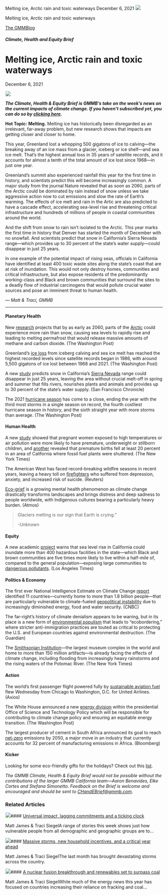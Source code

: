 



Melting ice, Arctic rain and toxic waterways
December 6, 2021
![](data:image/gif;base64,R0lGODlhAQABAAAAACH5BAEKAAEALAAAAAABAAEAAAICTAEAOw==)![](https://www.gmmb.com/wp-content/uploads/2021/12/Picture1.jpeg)



Melting ice, Arctic rain and toxic waterways





 [The GMMBlog](/blog/)



##### Climate, Health and Equity Brief

 Melting ice, Arctic rain and toxic waterways
============================================


December 6, 2021



![](data:image/gif;base64,R0lGODlhAQABAAAAACH5BAEKAAEALAAAAAABAAEAAAICTAEAOw==)![](https://www.gmmb.com/wp-content/uploads/2021/12/Picture1-552x291.jpeg) 


***The Climate, Health & Equity Brief is GMMB’s take on the week’s news on the current impacts of climate change. If you haven’t subscribed yet, you can do so by [clicking here](https://mailchimp.us4.list-manage.com/subscribe?u=f2f8c4bdabe1a2a83f914e813&id=4a13a601e2).***


**Hot Topic:** **Melting.** Melting ice has historically been disregarded as an irrelevant, far-away problem, but new research shows that impacts are getting closer and closer to home.


This year, Greenland lost a whopping 500 gigatons of ice to calving—the breaking away of an ice mass from a glacier, iceberg or ice shelf—and sea ice melt. That’s the highest annual loss in 35 years of satellite records, and it accounts for almost a tenth of the total amount of ice lost since 1968—in just one year.


Greenland’s summit also experienced rainfall this year for the first time in history, and scientists predict this will become increasingly common. A major study from the journal Nature revealed that as soon as 2060, parts of the Arctic could be dominated by rain instead of snow unless we take aggressive action now to cut emissions and slow the rate of Earth’s warming. The effects of ice melt and rain in the Artic are also predicted to have a cascade effect, accelerating sea-level rise and threatening critical infrastructure and hundreds of millions of people in coastal communities around the world.


And the shift from snow to rain isn’t isolated to the Arctic. This year marks the first time in history that Denver has started the month of December with no snowfall. And scientists predict that snow in California’s Sierra Nevada range—which provides up to 30 percent of the state’s water supply—could disappear in just 25 years.


In one example of the potential impact of rising seas, officials in California have identified at least 400 toxic waste sites along the state’s coast that are at risk of inundation. This would not only destroy homes, communities and critical infrastructure, but also expose residents of the predominantly working-class and Black and brown communities that surround the sites to a deadly flow of industrial carcinogens that would pollute crucial water sources and pose an imminent threat to human health.


*— Matt & Traci, GMMB*




---


#### Planetary Health


New [research](https://www.nature.com/articles/s41467-021-27031-y) projects that by as early as 2060, parts of the [Arctic](https://www.washingtonpost.com/climate-environment/2021/11/30/arctic-rain-snow-climate-change/) could experience more rain than snow, causing sea levels to rapidly rise and leading to melting permafrost that would release massive amounts of methane and carbon dioxide. (The Washington Post)


Greenland’s [ice loss](https://www.washingtonpost.com/weather/2021/11/23/greenland-ice-melt-2021-recap/) from iceberg calving and sea ice melt has reached the highest recorded levels since satellite records began in 1986, with around 5,500 gigatons of ice lost between 1968 and 2021. (The Washington Post)


A new [study](https://www.nature.com/articles/s43017-021-00219-y) predicts snow in California’s [Sierra Nevada](https://www.sfchronicle.com/bayarea/article/Snowpack-in-California-s-Sierra-Nevada-could-16660437.php) range could disappear in just 25 years, leaving the area without crucial melt-off in spring and summer that fills rivers, nourishes plants and animals and provides up to 30 percent of the state’s water supply. (San Francisco Chronicle)


The 2021 [hurricane season](https://www.washingtonpost.com/weather/2021/11/30/atlantic-hurricane-season-2021-recap/) has come to a close, ending the year with the third most storms in a single season on record, the fourth costliest hurricane season in history, and the sixth straight year with more storms than average. (The Washington Post)


#### Human Health


A new [study](https://jamanetwork.com/journals/jamanetworkopen/fullarticle/2767260) showed that pregnant women exposed to high temperatures or air pollution were more likely to have premature, underweight or stillborn children, and [another](https://www.nytimes.com/2021/11/13/us/premature-baby-guinness-record.html) revealed that premature births fell at least 20 percent in an area of California where fossil fuel plants were shuttered. (The New York Times)


The American West has faced record-breaking wildfire seasons in recent years, leaving a heavy toll on [firefighters](https://www.reuters.com/investigates/special-report/usa-wildfires-firefighter-ptsd/) who suffered from depression, anxiety, and increased risk of suicide. (Reuters)


[Eco-grief](https://atmos.earth/ecological-grief-climate-change-mental-health) is a growing mental health phenomenon as climate change drastically transforms landscapes and brings distress and deep sadness to people worldwide, with Indigenous cultures bearing a particularly heavy burden. (Atmos)



> Glaciers melting is our sign that Earth is crying.”
> 
> 
> -Unknown
> 
> 


#### Equity


A new academic [project](https://sites.google.com/berkeley.edu/toxictides/home?authuser=0) warns that sea level rise in California could inundate more than 400 hazardous facilities in the state—which Black and brown communities are five times more likely to live within a half-mile of, compared to the general population—exposing large communities to [dangerous pollutants](https://www.latimes.com/environment/story/2021-11-30/toxic-tides-sea-level-rise). (Los Angeles Times)


#### Politics & Economy


The first ever National Intelligence Estimate on Climate Change [report](https://www.dni.gov/files/ODNI/documents/assessments/NIE_Climate_Change_and_National_Security.pdf) identified 11 countries—currently home to more than 1.8 billion people—that are particularly vulnerable to climate-fueled [geopolitical instability](https://www.cnbc.com/2021/11/30/climate-change-and-geopolitical-instability-11-high-risk-countries.html) due to increasingly diminished energy, food and water security. (CNBC)


The far-right’s history of climate denialism appears to be waning, but in its place is a new form of [environmental populism](https://www.theguardian.com/environment/2021/nov/21/climate-denial-far-right-immigration) that leads to “ecobordering,” where stricter anti-immigration practices are touted as critical to protecting the U.S. and European countries against environmental destruction. (The Guardian)


The [Smithsonian Institution](https://www.nytimes.com/2021/11/25/climate/smithsonian-museum-flooding.html)—the largest museum complex in the world and home to more than 150 million artifacts—is already facing the effects of climate change, including flooding from increasingly heavy rainstorms and the rising waters of the Potomac River. (The New York Times)


#### Action


The world’s first passenger flight powered fully by [sustainable aviation fuel](https://www.axios.com/united-airlines-sustainable-aviation-fuels-a0c46e39-bac7-4642-95e7-a62e9c534406.html) flew Wednesday from Chicago to Washington, D.C. for United Airlines. (Axios)


The White House announced a new [energy division](https://www.washingtonpost.com/climate-environment/2021/11/24/sally-benson-ostp-energy-climate/) within the presidential Office of Science and Technology Policy which will be responsible for contributing to climate change policy and ensuring an equitable energy transition. (The Washington Post)


The largest producer of cement in South Africa announced its goal to reach [net-zero](https://www.bloomberg.com/news/articles/2021-11-29/s-africa-s-biggest-cement-company-sets-2050-net-zero-target) emissions by 2050, a major move in an industry that currently accounts for 32 percent of manufacturing emissions in Africa. (Bloomberg)


#### Kicker


Looking for some eco-friendly gifts for the holidays? Check out this [list](https://mashable.com/gifts/best-eco-friendly-gifts).


*The GMMB Climate, Health & Equity Brief would not be possible without the contributions of the larger GMMB California team—Aaron Benavides, Elke Cortes and Stefana Simonetto. Feedback on the Brief is welcome and encouraged and should be sent to [CHandEBrief@gmmb.com](mailto:CHandEBrief@gmmb.com).*









### Related Articles

![](data:image/gif;base64,R0lGODlhAQABAAAAACH5BAEKAAEALAAAAAABAAEAAAICTAEAOw==)![](https://www.gmmb.com/wp-content/uploads/2023/01/c53f7cb5-08a2-d0cf-d9a1-c8ef2c9b55e0-380x200.png)#### [Universal impact, lagging commitments and a ticking clock](https://www.gmmb.com/news/universal-impact-lagging-commitments-and-a-ticking-clock/)

Matt James & Traci SiegelA range of stories this week shows just how vulnerable people from all demographic and geographic groups are to…

![](data:image/gif;base64,R0lGODlhAQABAAAAACH5BAEKAAEALAAAAAABAAEAAAICTAEAOw==)![](https://www.gmmb.com/wp-content/uploads/2023/01/Picture1-380x200.png)#### [Massive storms, new household incentives, and a critical year ahead](https://www.gmmb.com/news/massive-storms-new-household-incentives-and-a-critical-year-ahead-and-renewables-set-to-surpass-coal-2/)

Matt James & Traci SiegelThe last month has brought devastating storms across the country.

![](data:image/gif;base64,R0lGODlhAQABAAAAACH5BAEKAAEALAAAAAABAAEAAAICTAEAOw==)![](https://www.gmmb.com/wp-content/uploads/2022/12/Picture1-380x200.png)#### [A nuclear fusion breakthrough and renewables set to surpass coal](https://www.gmmb.com/news/a-nuclear-fusion-breakthrough-and-renewables-set-to-surpass-coal/)

Matt James & Traci SiegelWhile much of the energy news this year has focused on countries increasing their reliance on fracking and coal…




